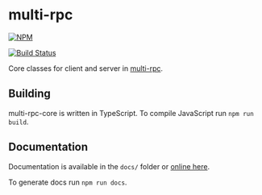 # multi-rpc

[![NPM](https://nodei.co/npm/multi-rpc-core.png)](https://nodei.co/npm/multi-rpc-core/)

[![Build Status](https://travis-ci.org/znetstar/multi-rpc-core.svg?branch=master)](https://travis-ci.org/znetstar/multi-rpc-core)

Core classes for client and server in [multi-rpc](https://github.com/znetstar/multi-rpc).

## Building

multi-rpc-core is written in TypeScript. To compile JavaScript run `npm run build`.

## Documentation

Documentation is available in the `docs/` folder or [online here](https://multi-rpc-core.docs.zacharyboyd.nyc).

To generate docs run `npm run docs`.